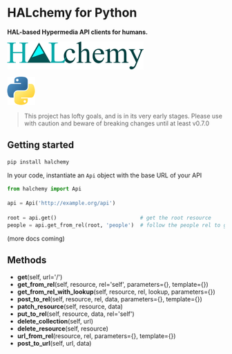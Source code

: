 # HALchemy for Python
**HAL-based Hypermedia API clients for humans.**

![](https://github.com/pointw-dev/HALchemy/blob/main/img/halchemy-full-word.png?raw=True)

![](https://github.com/pointw-dev/HALchemy/blob/main/img/python.png?raw=True)


> This project has lofty goals, and is in its very early stages.  Please use with caution and beware of breaking changes until at least v0.7.0



## Getting started

```bash
pip install halchemy
```

In your code, instantiate an `Api` object with the base URL of your API

```python
from halchemy import Api

api = Api('http://example.org/api')

root = api.get()                           # get the root resource
people = api.get_from_rel(root, 'people')  # follow the people rel to get the list of people
```

(more docs coming)

## Methods

* **get**(self, url='/')
* **get_from_rel**(self, resource, rel='self', parameters={}, template={})
* **get_from_rel_with_lookup**(self, resource, rel, lookup, parameters={})
* **post_to_rel**(self, resource, rel, data, parameters={}, template={})
* **patch_resource**(self, resource, data)
* **put_to_rel**(self, resource, data, rel='self')
* **delete_collection**(self, url)
* **delete_resource**(self, resource)
* **url_from_rel**(resource, rel, parameters={}, template={})
* **post_to_url**(self, url, data)


